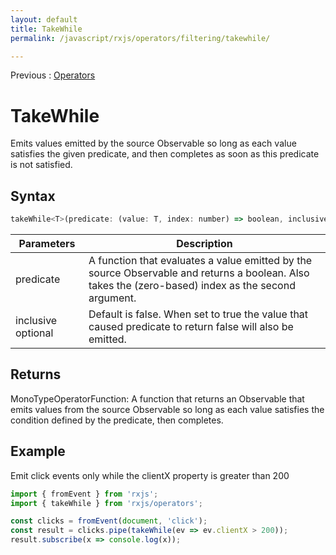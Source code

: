 ```yaml
---
layout: default
title: TakeWhile
permalink: /javascript/rxjs/operators/filtering/takewhile/

---
```


Previous : [Operators](../../operators.md)


# TakeWhile

Emits values emitted by the source Observable so long as each value satisfies the given predicate, and then completes as soon as this predicate is not satisfied.


## Syntax 

```javascript
takeWhile<T>(predicate: (value: T, index: number) => boolean, inclusive: boolean = false): MonoTypeOperatorFunction<T>
```

| Parameters | Description |
| ---------- | ----------- |
| predicate | A function that evaluates a value emitted by the source Observable and returns a boolean. Also takes the (zero-based) index as the second argument. |
| inclusive optional | Default is false. When set to true the value that caused predicate to return false will also be emitted. |


## Returns

MonoTypeOperatorFunction<T>: A function that returns an Observable that emits values from the source Observable so long as each value satisfies the condition defined by the predicate, then completes.


## Example

Emit click events only while the clientX property is greater than 200
```javascript
import { fromEvent } from 'rxjs';
import { takeWhile } from 'rxjs/operators';

const clicks = fromEvent(document, 'click');
const result = clicks.pipe(takeWhile(ev => ev.clientX > 200));
result.subscribe(x => console.log(x));
```